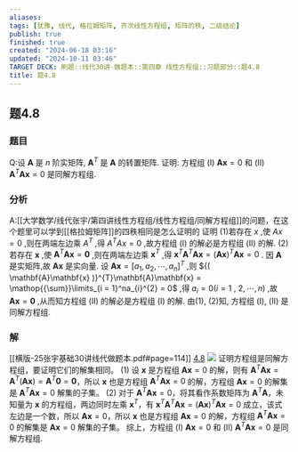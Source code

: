 ```yaml
---
aliases: 
tags: [犹豫, 线代, 格拉姆矩阵, 齐次线性方程组, 矩阵的秩, 二级结论]
publish: true
finished: true
created: "2024-06-18 03:16"
updated: "2024-10-11 03:46"
TARGET DECK: 刷题::线代30讲-做题本::第四章 线性方程组::习题部分::题4.8
title: 题4.8
---
```

## 题4.8
### 题目
Q:设 $\mathbf{A}$ 是 $n$ 阶实矩阵, ${\mathbf{A}}^{T}$ 是 $\mathbf{A}$ 的转置矩阵. 证明: 方程组 (I) $\mathbf{{Ax}} = 0$ 和 (II) ${\mathbf{A}}^{T}\mathbf{A}\mathbf{x} = 0$ 是同解方程组.
### 分析
A:[[大学数学/线代张宇/第四讲线性方程组/线性方程组/同解方程组]]的问题，在这个题里可以学到[[格拉姆矩阵]]的四秩相同是怎么证明的
证明 (1)若存在 $x$ ,使 $Ax = 0$ ,则在两端左边乘 $A^{T}$ ,得 $A^{T}Ax = 0$ ,故方程组 (I) 的解必是方程组 (II) 的解.
(2)若存在 $\mathbf{x}$ ,使 ${\mathbf{A}}^{T}\mathbf{A}\mathbf{x} = \mathbf{0}$ ,则在两端左边乘 ${\mathbf{x}}^{T}$ ,得 ${\mathbf{x}}^{T}{\mathbf{A}}^{T}\mathbf{A}\mathbf{x} = {( \mathbf{A}\mathbf{x} )}^{T}\mathbf{A}\mathbf{x} = 0$ .
因 $\mathbf{A}$ 是实矩阵,故 $\mathbf{A}\mathbf{x}$ 是实向量. 设 $\mathbf{A}\mathbf{x} = {\lbrack a_{1},a_{2},{\cdots},a_{n} \rbrack}^{T}$ ,则 ${( \mathbf{A}\mathbf{x} )}^{T}\mathbf{A}\mathbf{x} = \mathop{{\sum}}\limits_{i = 1}^na_{i}^{2} = 0$ ,得 $a_{i} = 0(i = 1$ , $2,{\cdots},n)$ ,故 $\mathbf{Ax} = \mathbf{0}$ ,从而知方程组 (II) 的解必是方程组 (I) 的解.
由(1), (2)知, 方程组 (I), (II) 是同解方程组.
### 解 
[[横版-25张宇基础30讲线代做题本.pdf#page=114]]
[4.8](obsidian://bookmaster?type=open-book&bid=GWdMPRRzzfkiPzse&aid=5a61024e-e393-b163-bccd-28177ca4dba2&page=114)
![](https://img.hwenyi.tech/202409061432519.webp)
证明方程组是同解方程组，要证明它们的解集相同。
$(1)$ 设 $\mathbf{x}$ 是方程组 $\mathbf{Ax} = 0$ 的解，则有 $\mathbf{A}^{T}\mathbf{A}\mathbf{x} = \mathbf{A}^{T}(\mathbf{Ax}) = \mathbf{A}^{T}\mathbf{0} = \mathbf{0}$，所以 $\mathbf{x}$ 也是方程组 $\mathbf{A}^{T}\mathbf{A}\mathbf{x} = 0$ 的解，方程组 $\mathbf{Ax} = 0$ 的解集是 $\mathbf{A}^{T}\mathbf{A}\mathbf{x} = 0$ 解集的子集。
$(2)$ 对于 $\mathbf{A}^{T}\mathbf{A}\mathbf{x} = 0$，将其看作系数矩阵为 $\mathbf{A}^{T}\mathbf{A}$，未知量为 $\mathbf{x}$ 的方程组，两边同时左乘 $\mathbf{x}^{T}$，有 $\mathbf{x}^{T}\mathbf{A}^{T}\mathbf{A}\mathbf{x} = (\mathbf{Ax})^{T}\mathbf{Ax} = 0$ 成立，该式左边是一个数，所以 $\mathbf{Ax} = 0$，所以 $\mathbf{x}$ 也是方程组 $\mathbf{Ax} = 0$ 的解，方程组 $\mathbf{A}^{T}\mathbf{A}\mathbf{x} = 0$ 的解集是 $\mathbf{Ax} = 0$ 解集的子集。
综上，方程组 (I) $\mathbf{{Ax}} = 0$ 和 (II) ${\mathbf{A}}^{T}\mathbf{A}\mathbf{x} = 0$ 是同解方程组.

